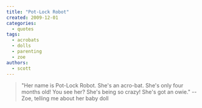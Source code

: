 ```yaml
---
title: "Pot-Lock Robot"
created: 2009-12-01
categories: 
  - quotes
tags: 
  - acrobats
  - dolls
  - parenting
  - zoe
authors: 
  - scott
---
```


> "Her name is Pot-Lock Robot. She's an acro-bat. She's only four months old! You see her? She's being so crazy! She's got an owie." \-- Zoe, telling me about her baby doll
